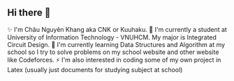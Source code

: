 ## Hi there 👋
✨ I'm Châu Nguyên Khang aka CNK or Kuuhaku. 
🔭 I'm currently a student at University of Information Technology - VNUHCM. My major is Integrated Circuit Design.
🌱 I'm currently learning Data Structures and Algorithm at my school so I try to solve problems on my school website and other website like Codeforces.
⚡ I'm also interested in coding some of my own project in Latex (usually just documents for studying subject at school)
<!--
**Kuuhaku-CNK/Kuuhaku-CNK** is a ✨ _special_ ✨ repository because its `README.md` (this file) appears on your GitHub profile.

Here are some ideas to get you started:

- 🔭 I’m currently working on ...
- 🌱 I’m currently learning ...
- 👯 I’m looking to collaborate on ...
- 🤔 I’m looking for help with ...
- 💬 Ask me about ...
- 📫 How to reach me: ...
- 😄 Pronouns: ...
- ⚡ Fun fact: ...
-->
